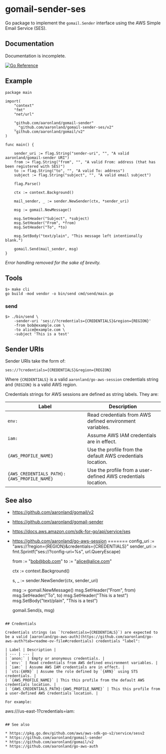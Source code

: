 # gomail-sender-ses

Go package to implement the `gomail.Sender` interface using the AWS Simple Email Service (SES).

## Documentation

Documentation is incomplete.

[![Go Reference](https://pkg.go.dev/badge/github.com/aaronland/gomail-sender-ses.svg)](https://pkg.go.dev/github.com/aaronland/gomail-sender-ses)

## Example

```
package main

import(
	"context"
	"fmt"
	"net/url"

	"github.com/aaronland/gomail-sender"
	_ "github.com/aaronland/gomail-sender-ses/v2"	
	"github.com/aaronland/gomail/v2"	
)

func main() {

	sender_uri := flag.String("sender-uri", "", "A valid aaronland/gomail-sender URI")
	from := flag.String("from", "", "A valid From: address (that has been registered with SES)")
	to := flag.String("to", "", "A valid To: address")
	subject := flag.String("subject", "", "A valid email subject")		
	
	flag.Parse()
	
	ctx := context.Background()

	mail_sender, _ := sender.NewSender(ctx, *sender_uri)

	msg := gomail.NewMessage()

	msg.SetHeader("Subject", *subject)
	msg.SetHeader("From", *from)
	msg.SetHeader("To", *to)

	msg.SetBody("text/plain", "This message left intentionally blank.")

	gomail.Send(mail_sender, msg)
}
```

_Error handling removed for the sake of brevity._

## Tools

```
$> make cli
go build -mod vendor -o bin/send cmd/send/main.go
```

### send

```
$> ./bin/send \
	-sender-uri 'ses://?credentials={CREDENTIALS}&region={REGION}'
	-from bob@example.com \
	-to alice@example.com \
	-subject 'This is a test'
```

## Sender URIs

Sender URIs take the form of:

```
ses://?credentials={CREDENTIALS}&region={REGION}
```

Where `{CREDENTIALS}` is a valid `aaronland/go-aws-session` credentials string and `{REGION}` is a valid AWS region.

Credentials strings for AWS sessions are defined as string labels. They are:

| Label | Description |
| --- | --- |
| `env:` | Read credentials from AWS defined environment variables. |
| `iam:` | Assume AWS IAM credentials are in effect. |
| `{AWS_PROFILE_NAME}` | Use the profile from the default AWS credentials location. |
| `{AWS_CREDENTIALS_PATH}:{AWS_PROFILE_NAME}` | Use the profile from a user-defined AWS credentials location. |

## See also

* https://github.com/aaronland/gomail/v2
* https://github.com/aaronland/gomail-sender
* https://docs.aws.amazon.com/sdk-for-go/api/service/ses
* https://github.com/aaronland/go-aws-session
=======
     	config_uri := "aws://?region={REGION}&credentials={CREDENTIALS}"
	sender_uri := fmt.Sprintf("ses://?config-uri=%s", url.QueryEscape)

	from := "bob@bob.com"
	to := "alice@alice.com"

	ctx := context.Background()
	
	s, _ := sender.NewSender(ctx, sender_uri)

	msg := gomail.NewMessage()
	msg.SetHeader("From", from)
	msg.SetHeader("To", to)	
	msg.SetHeader("This is a test")
	msg.SetBody("text/plain", "This is a test")

	gomail.Send(s, msg)
```

## Credentials

Credentials strings (as `?credentials={CREDENTIALS}`) are expected to be a valid [aaronland/go-aws-auth](https://github.com/aaronland/go-aws-auth?tab=readme-ov-file#credentials) credentials "label":

| Label | Description |
| --- | --- |
| `anon:` | Empty or anonymous credentials. |
| `env:` | Read credentials from AWS defined environment variables. |
| `iam:` | Assume AWS IAM credentials are in effect. |
| `sts:{ARN}` | Assume the role defined by `{ARN}` using STS credentials. |
| `{AWS_PROFILE_NAME}` | This this profile from the default AWS credentials location. |
| `{AWS_CREDENTIALS_PATH}:{AWS_PROFILE_NAME}` | This this profile from a user-defined AWS credentials location. |

For example:

```
aws:///us-east-1?credentials=iam:
```

## See also

* https://pkg.go.dev/github.com/aws/aws-sdk-go-v2/service/sesv2
* https://github.com/aaronland/gomail-sender
* https://github.com/aaronland/gomail/v2
* https://github.com/aaronland/go-aws-auth
